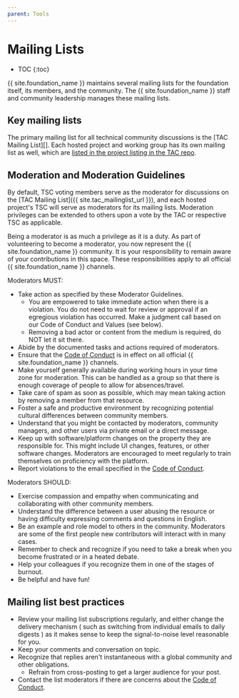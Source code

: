 ```yaml
---
parent: Tools
---
```


# Mailing Lists

* TOC
{:toc}

{{ site.foundation_name }} maintains several mailing lists for the foundation itself, its members, and the community. The {{ site.foundation_name }} staff and community leadership manages these mailing lists.

## Key mailing lists

The primary mailing list for all technical community discussions is the [TAC Mailing List][]. Each hosted project and working group has its own mailing list as well, which are [listed in the project listing in the TAC repo](/#tac-projects).

## Moderation and Moderation Guidelines

By default, TSC voting members serve as the moderator for discussions on the [TAC Mailing List]({{ site.tac_mailinglist_url }}), and each hosted project's TSC will serve as moderators for its mailing lists. Moderation privileges can be extended to others upon a vote by the TAC or respective TSC as applicable.

Being a moderator is as much a privilege as it is a duty. As part of volunteering to become a moderator, you now represent the {{ site.foundation_name }} community. It is your responsibility to remain aware of your contributions in this space. These responsibilities apply to all official {{ site.foundation_name }} channels.

Moderators MUST:

- Take action as specified by these Moderator Guidelines.
  - You are empowered to take immediate action when there is a violation. You do not need to wait for review or approval if an egregious violation has occurred. Make a judgment call based on our Code of Conduct and Values (see below).
  - Removing a bad actor or content from the medium is required, do NOT let it sit there.
- Abide by the documented tasks and actions required of moderators.
- Ensure that the [Code of Conduct][] is in effect on all official {{ site.foundation_name }} channels.
- Make yourself generally available during working hours in your time zone for moderation. This can be handled as a group so that there is enough coverage of people to allow for absences/travel.
- Take care of spam as soon as possible, which may mean taking action by removing a member from that resource.
- Foster a safe and productive environment by recognizing potential cultural differences between community members.
- Understand that you might be contacted by moderators, community managers, and other users via private email or a direct message.
- Keep up with software/platform changes on the property they are responsible for. This might include UI changes, features, or other software changes. Moderators are encouraged to meet regularly to train themselves on proficiency with the platform.
- Report violations to the email specified in the [Code of Conduct][].

Moderators SHOULD:

- Exercise compassion and empathy when communicating and collaborating with other community members.
- Understand the difference between a user abusing the resource or having difficulty expressing comments and questions in English.
- Be an example and role model to others in the community. Moderators are some of the first people new contributors will interact with in many cases.
- Remember to check and recognize if you need to take a break when you become frustrated or in a heated debate.
- Help your colleagues if you recognize them in one of the stages of burnout.
- Be helpful and have fun!

## Mailing list best practices

- Review your mailing list subscriptions regularly, and either change the delivery mechanism ( such as switching from individual emails to daily digests ) as it makes sense to keep the signal-to-noise level reasonable for you.
- Keep your comments and conversation on topic.
- Recognize that replies aren't instantaneous with a global community and other obligations.
  - Refrain from cross-posting to get a larger audience for your post.
- Contact the list moderators if there are concerns about the [Code of Conduct][].

[Code of Conduct]: /code_of_conduct
